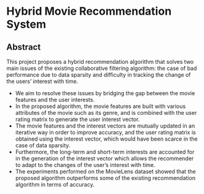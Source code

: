 # Hybrid Movie Recommendation System

## Abstract
This project proposes a hybrid recommendation algorithm that solves two main issues of the existing collaborative filtering algorithm: the case of bad performance due to data sparsity and difficulty in tracking the change of the users’ interest with time. 
 - We aim to resolve these issues by bridging the gap between the movie features and the user interests. 
 - In the proposed algorithm, the movie features are built with various attributes of the movie such as its genre, and is combined with the user rating matrix to generate the user interest vector. 
 - The movie features and the interest vectors are mutually updated in an iterative way in order to improve accuracy, and the user rating matrix is obtained using the interest vector, which would have been scarce in the case of data sparsity. 
 - Furthermore, the long-term and short-term interests are accounted for in the generation of the interest vector which allows the recommender to adapt to the changes of the user’s interest with time. 
 - The experiments performed on the MovieLens dataset showed that the proposed algorithm outperforms some of the existing recommendation algorithm in terms of accuracy.
